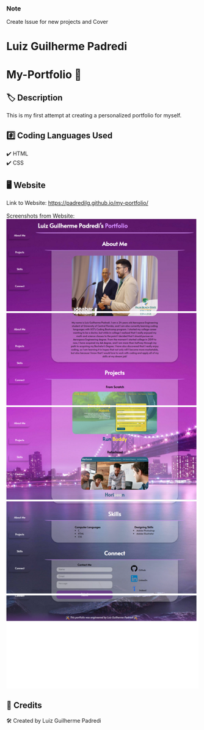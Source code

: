 ### Note

Create Issue for new projects and Cover

# Luiz Guilherme Padredi

# My-Portfolio :pencil:

## :label: Description
This is my first attempt at creating a personalized portfolio for myself.

## 	:hash: Coding Languages Used
:heavy_check_mark: HTML</br>
:heavy_check_mark: CSS</br>

## :desktop_computer: Website
Link to Website: https://padredilg.github.io/my-portfolio/
</br></br>
Screenshots from Website:
![screenshot of website](./assets/images/portfolio-ss1.png)
![screenshot of website](./assets/images/portfolio-ss2.png)
![screenshot of website](./assets/images/portfolio-ss3.png)
![screenshot of website](./assets/images/portfolio-ss4.png)
![screenshot of website](./assets/images/portfolio-ss5.png)

## :clap: Credits

:hammer_and_wrench: Created by Luiz Guilherme Padredi

